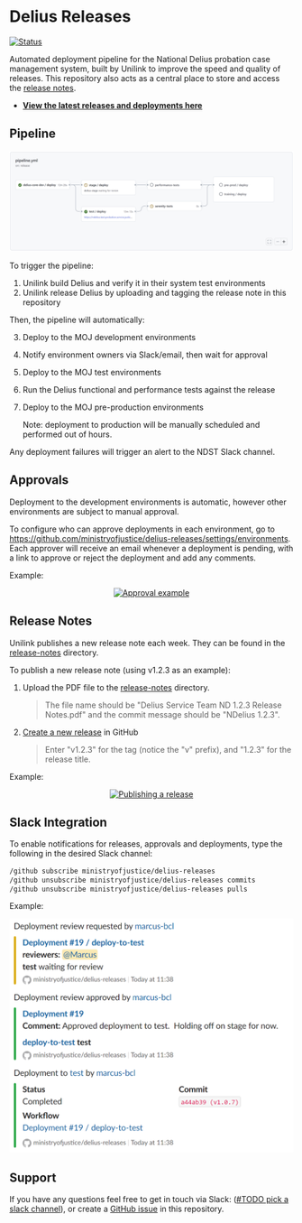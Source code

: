 # Delius Releases

[![Status](https://github.com/ministryofjustice/delius-releases/actions/workflows/pipeline.yml/badge.svg)](https://github.com/ministryofjustice/delius-releases/actions/workflows/pipeline.yml)

Automated deployment pipeline for the National Delius probation case management system, built by Unilink to improve the speed and quality of releases.
This repository also acts as a central place to store and access the [release notes](release-notes).

* **[View the latest releases and deployments here](https://github.com/ministryofjustice/delius-releases/actions/workflows/pipeline.yml)**

## Pipeline

![Pipeline](.docs/pipeline.png)

To trigger the pipeline:
1. Unilink build Delius and verify it in their system test environments
2. Unilink release Delius by uploading and tagging the release note in this repository

Then, the pipeline will automatically:

3. Deploy to the MOJ development environments
4. Notify environment owners via Slack/email, then wait for approval
5. Deploy to the MOJ test environments
6. Run the Delius functional and performance tests against the release
7. Deploy to the MOJ pre-production environments
   
   Note: deployment to production will be manually scheduled and performed out of hours.

Any deployment failures will trigger an alert to the NDST Slack channel.

## Approvals
Deployment to the development environments is automatic, however other environments are subject to manual approval.

To configure who can approve deployments in each environment, go to https://github.com/ministryofjustice/delius-releases/settings/environments.
Each approver will receive an email whenever a deployment is pending, with a link to approve or reject the deployment and add any comments.

Example:

<p align="center"><a href=".docs/approval.gif"><img src=".docs/approval.gif" width="600" alt="Approval example"/></a></p>

## Release Notes
Unilink publishes a new release note each week.  They can be found in the [release-notes](release-notes) directory.

To publish a new release note (using v1.2.3 as an example):
1. Upload the PDF file to the [release-notes](release-notes) directory.
   >The file name should be "Delius Service Team ND 1.2.3 Release Notes.pdf"
   and the commit message should be "NDelius 1.2.3".
2. [Create a new release](https://github.com/ministryofjustice/delius-releases/releases/new) in GitHub
   >Enter "v1.2.3" for the tag (notice the "v" prefix), and "1.2.3" for the release title.

Example:

<p align="center"><a href=".docs/publish-release.gif"><img src=".docs/publish-release.gif" width="600" alt="Publishing a release"/></a></p>

## Slack Integration
To enable notifications for releases, approvals and deployments, type the following in the desired Slack channel:
```
/github subscribe ministryofjustice/delius-releases
/github unsubscribe ministryofjustice/delius-releases commits
/github unsubscribe ministryofjustice/delius-releases pulls
```

Example:

<p align="center"><a href=".docs/slack.png"><img src=".docs/slack.png" width="600" alt="Slack notification example"/></a></p>

## Support
If you have any questions feel free to get in touch via Slack: ([#TODO pick a slack channel](TODO)), or create a [GitHub issue](https://github.com/ministryofjustice/delius-releases/issues/new) in this repository.
